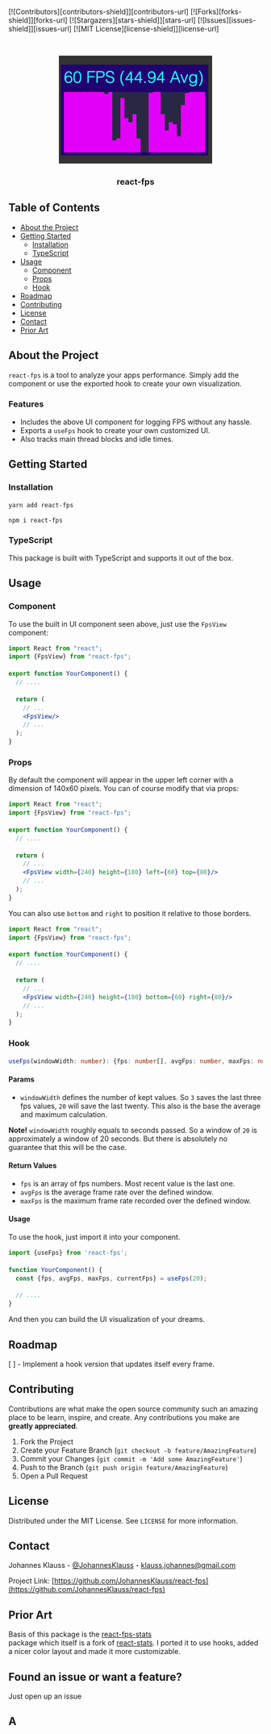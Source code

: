 [![Contributors][contributors-shield]][contributors-url]
[![Forks][forks-shield]][forks-url]
[![Stargazers][stars-shield]][stars-url]
[![Issues][issues-shield]][issues-url]
[![MIT License][license-shield]][license-url]

<br />
<p align="center">
  <a href="https://github.com/JohannesKlauss/react-fps">
    <img src="fps_screen.png" alt="Logo" width="304" height="214">
  </a>

  <h3 align="center">react-fps</h3>
</p>

## Table of Contents

* [About the Project](#about-the-project)
* [Getting Started](#getting-started)
  * [Installation](#installation)
  * [TypeScript](#typescript)
* [Usage](#usage)
  * [Component](#component)
  * [Props](#props)
  * [Hook](#hook)
* [Roadmap](#roadmap)
* [Contributing](#contributing)
* [License](#license)
* [Contact](#contact)
* [Prior Art](#prior-art)

## About the Project
`react-fps` is a tool to analyze your apps performance. Simply add the component
or use the exported hook to create your own visualization.

### Features
* Includes the above UI component for logging FPS without any hassle.
* Exports a `useFps` hook to create your own customized UI.
* Also tracks main thread blocks and idle times.

## Getting Started
### Installation
```shell script
yarn add react-fps
```

```shell script
npm i react-fps
```

### TypeScript

This package is built with TypeScript and supports it out of the box.

## Usage

### Component
To use the built in UI component seen above, just use the `FpsView` component:
```jsx harmony
import React from "react";
import {FpsView} from "react-fps";

export function YourComponent() {
  // ....
  
  return (
    // ...
    <FpsView/>
    // ...
  );
}
```

### Props
By default the component will appear in the upper left corner with a dimension
of 140x60 pixels. You can of course modify that via props:

```jsx harmony
import React from "react";
import {FpsView} from "react-fps";

export function YourComponent() {
  // ....
  
  return (
    // ...
    <FpsView width={240} height={180} left={60} top={80}/>
    // ...
  );
}
```

You can also use `bottom` and `right` to position it relative to those borders.

```jsx harmony
import React from "react";
import {FpsView} from "react-fps";

export function YourComponent() {
  // ....
  
  return (
    // ...
    <FpsView width={240} height={180} bottom={60} right={80}/>
    // ...
  );
}
```

### Hook
```typescript
useFps(windowWidth: number): {fps: number[], avgFps: number, maxFps: number, currentFps: number};
```

#### Params
* `windowWidth` defines the number of kept values. So `3` saves the last
three fps values, `20` will save the last twenty. This also is the base
the average and maximum calculation.

**Note!** `windowWidth` roughly equals to seconds passed. So a window of
`20` is approximately a window of 20 seconds. But there is absolutely no
guarantee that this will be the case.

#### Return Values
* `fps` is an array of fps numbers. Most recent value is the last one.
* `avgFps` is the average frame rate over the defined window.
* `maxFps` is the maximum frame rate recorded over the defined window.

#### Usage
To use the hook, just import it into your component.

```typescript
import {useFps} from 'react-fps';

function YourComponent() {
  const {fps, avgFps, maxFps, currentFps} = useFps(20);
  
  // ....
}
```

And then you can build the UI visualization of your dreams.

## Roadmap
[ ] - Implement a hook version that updates itself every frame.

## Contributing
Contributions are what make the open source community such an amazing place to be learn, inspire, and create. Any contributions you make are **greatly appreciated**.

1. Fork the Project
2. Create your Feature Branch (`git checkout -b feature/AmazingFeature`)
3. Commit your Changes (`git commit -m 'Add some AmazingFeature'`)
4. Push to the Branch (`git push origin feature/AmazingFeature`)
5. Open a Pull Request

## License
Distributed under the MIT License. See `LICENSE` for more information.

## Contact

Johannes Klauss - [@JohannesKlauss](https://github.com/JohannesKlauss) - klauss.johannes@gmail.com

Project Link: [https://github.com/JohannesKlauss/react-fps](https://github.com/JohannesKlauss/react-fps)

## Prior Art
Basis of this package is the [react-fps-stats](https://github.com/tibotiber/react-fps-stats)  
package which itself is a fork of [react-stats](https://github.com/sebslomski/react-stats).
I ported it to use hooks, added a nicer color layout and made it more customizable.

## Found an issue or want a feature?
Just open up an issue

## A
